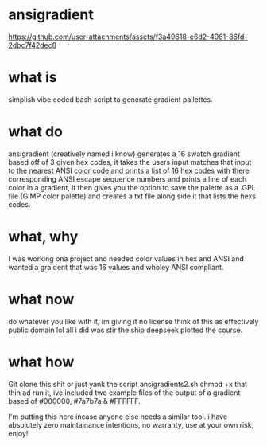 # ansigradient

https://github.com/user-attachments/assets/f3a49618-e6d2-4961-86fd-2dbc7f42dec8

# what is 
simplish vibe coded bash script to generate gradient pallettes.

# what do

ansigradient (creatively named i know) generates a 16 swatch gradient based off of 3 given hex 
codes, it takes the users input matches that input to the nearest ANSI color code and prints a 
list of 16 hex codes with there corresponding ANSI escape sequence numbers and prints a line of 
each color in a gradient, it then gives you the option to save the palette as a .GPL file (GIMP 
color palette) and creates a txt file along side it that lists the hexs codes.

# what, why
I was working ona project and needed color values in hex and ANSI and wanted a graident that
was 16 values and wholey ANSI compliant.

# what now
do whatever you like with it, im giving it no license think of this as effectively public domain 
lol all i did was stir the ship deepseek plotted the course. 

# what how
Git clone this shit or just yank the script ansigradients2.sh chmod +x that thin ad run it,
ive included two example files of the output of a gradient based of #000000, #7a7b7a & #FFFFFF.

I'm putting this here incase anyone else needs a similar tool. i have absolutely zero 
maintainance intentions, no warranty, use at your own risk, enjoy!
